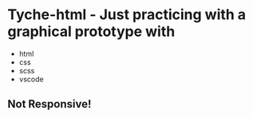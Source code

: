 # Tyche-html - Just practicing with a graphical prototype with

- html
- css
- scss
- vscode

## Not Responsive!